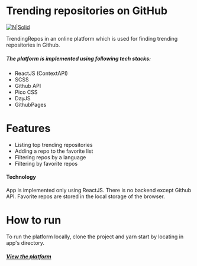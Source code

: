 # Trending repositories on GitHub

[![N|Solid](https://www.freecodecamp.org/news/content/images/size/w2000/2021/10/github-on-the-hunt-for-a-new-diversity-lead-developers-techworld-github-universe-png-800_450.png)](https://github.com/samigjonov/trending-repos-reactjs/)

TrendingRepos in an online platform which is used for finding trending repositories in Github.
##### The platform is implemented using following tech stacks:

  - ReactJS (ContextAPI)
  - SCSS
  - Github API
  - Pico CSS
  - DayJS
  - GithubPages

# Features

  - Listing top trending repositories
  - Adding a repo to the favorite list
  - Filtering repos by a language
  - Filtering by favorite repos

#### Technology
App is implemented only using ReactJS. There is no backend except Github API. Favorite repos are stored in the local storage of the browser.


# How to run
To run the platform locally, clone the project and yarn start by locating in app's directory.

##### [View the platform](https://samigjonov.github.io/trending-repos-reactjs/)
